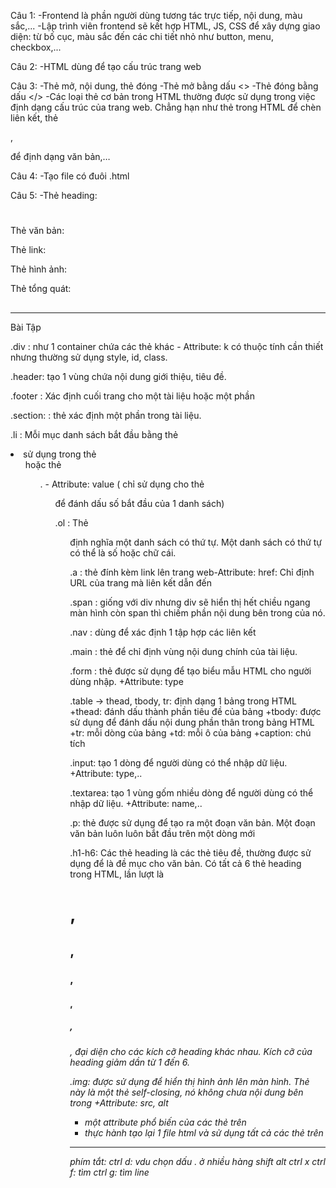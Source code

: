 Câu 1:
-Frontend là phần người dùng tương tác trực tiếp, nội dung, màu sắc,...
-Lập trình viên frontend sẽ kết hợp HTML, JS, CSS để xây dựng giao diện: từ bố cục, màu sắc đến các chi tiết nhỏ như button, menu, checkbox,...

Câu 2:
-HTML dùng để tạo cấu trúc trang web

Câu 3:
-Thẻ mở, nội dung, thẻ đóng
-Thẻ mở bằng dấu <>
-Thẻ đóng bằng dấu </>
-Các loại thẻ cơ bản trong HTML thường được sử dụng trong việc định dạng cấu trúc của trang web. Chẳng hạn như thẻ <a> trong HTML để chèn liên kết, thẻ <div>, <p> để định dạng văn bản,…

Câu 4:
-Tạo file có đuôi .html

Câu 5:
-Thẻ heading:

<h1> </h1>
<h2> </h2>
<h3> </h3>
<h4> </h4>
<h5> </h5>
<h6> </h6>

Thẻ văn bản:

<p> </p>

Thẻ link:
<a> </a>

Thẻ hình ảnh:
<img> </img>

Thẻ tổng quát:

## <div> </div>
-----------------------------------------------------------------------------------------------------------------------------------------------------------------------
Bài Tập

.div : như 1 container chứa các thẻ khác - Attribute: k có thuộc tính cần thiết nhưng thường sử dụng style, id, class.

.header: tạo 1 vùng chứa nội dung giới thiệu, tiêu đề.

.footer : Xác định cuối trang cho một tài liệu hoặc một phần

.section: : thẻ xác định một phần trong tài liệu.

.li : Mỗi mục danh sách bắt đầu bằng thẻ <li> sử dụng trong thẻ <ol> hoặc thẻ <ul>. - Attribute: value ( chỉ sử dụng cho thẻ <ol> để đánh dấu số bắt đầu của 1 danh sách)

.ol : Thẻ <ol> định nghĩa một danh sách có thứ tự. Một danh sách có thứ tự có thể là số hoặc chữ cái.

.a : thẻ đính kèm link lên trang web-Attribute: href: Chỉ định URL của trang mà liên kết dẫn đến

.span : giống với div nhưng div sẽ hiển thị hết chiều ngang màn hình còn span thì chiếm phần nội dung bên trong của nó. 

.nav : dùng để xác định 1 tập hợp các liên kết 

.main : thẻ để chỉ định vùng nội dung chính của tài liệu.

.form : thẻ được sử dụng để tạo biểu mẫu HTML cho người dùng nhập.
+Attribute: type

.table -> thead, tbody, tr: định dạng 1 bảng trong HTML
+thead: đánh dấu thành phần tiêu đề của bảng
+tbody: được sử dụng để đánh dấu nội dung phần thân trong bảng HTML
+tr: mỗi dòng của bảng
+td: mỗi ô của bảng
+caption: chú tích

.input: tạo 1 dòng để người dùng có thể nhập dữ liệu.
+Attribute: type,..

.textarea: tạo 1 vùng gốm nhiều dòng để người dùng có thể nhập dữ liệu.
+Attribute: name,..

.p: thẻ được sử dụng để tạo ra một đoạn văn bản. Một đoạn văn bản luôn luôn bắt đầu trên một dòng mới

.h1-h6: Các thẻ heading là các thẻ tiêu đề, thường được sử dụng để là đề mục cho văn bản. Có tất cả 6 thẻ heading trong HTML, lần lượt là <h1>, <h2>, <h3>, <h4>, <h5>, <h6>, đại diện cho các kích cỡ heading khác nhau. Kích cỡ của heading giảm dần từ 1 đến 6.

.img: được sử dụng để hiển thị hình ảnh lên màn hình. Thẻ này là một thẻ self-closing, nó không chưa nội dung bên trong
+Attribute: src, alt

- một attribute phổ biến của các thẻ trên
- thực hành tạo lại 1 file html và sử dụng tất cả các thẻ trên
-----------------------------------------------------------------------------------------------------------------------------------------------------------------------
phím tắt:
ctrl d: vdu chọn dấu . ở nhiều hàng
shift
alt
ctrl x
ctrl f: tìm
ctrl g: tìm line
